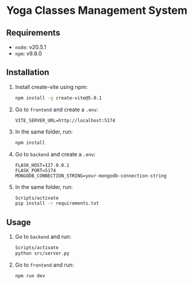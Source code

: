 # Yoga Classes Management System

## Requirements

- `node`: v20.5.1
- `npm`: v9.8.0

## Installation

1. Install create-vite using npm:

    ```bash
    npm install -g create-vite@5.0.1
    ```

1. Go to `frontend` and create a `.env`:

    ```dotenv
    VITE_SERVER_URL=http://localhost:5174
    ```

1. In the same folder, run:

    ```bash
    npm install
    ```

1. Go to `backend` and create a `.env`:

    ```dotenv
    FLASK_HOST=127.0.0.1
    FLASK_PORT=5174
    MONGODB_CONNECTION_STRING=your-mongodb-connection-string
    ```

1. In the same folder, run:

    ```bash
    Scripts/activate
    pip install -r requirements.txt
    ```

## Usage

1. Go to `backend` and run:

    ```bash
    Scripts/activate
    python src/server.py
    ```

1. Go to `frontend` and run:

    ```bash
    npm run dev
    ```

